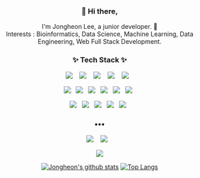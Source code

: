 <!-- ![header](https://capsule-render.vercel.app/api?type=wave&color=auto&height=300&animation=fadeIn&section=header&text=Jongheon%20Lee&fontSize=90) -->

<h3 align="center"> 👋 Hi there,</h3>
<p align="center">
I'm Jongheon Lee, a junior developer. 🌱 <br>
Interests : Bioinformatics, Data Science, Machine Learning, Data Engineering, Web Full Stack Development.
</p>

<h3 align="center">✨ Tech Stack ✨ </h3>

<p align="center">
  <img src="https://img.shields.io/badge/JavaScript-323330?style=for-the-badge&logo=javascript&logoColor=F7DF1E"/>&nbsp;&nbsp;&nbsp;
  <img src="https://img.shields.io/badge/node.js%20-%2343853D.svg?&style=for-the-badge&logo=node.js&logoColor=white"/>&nbsp;&nbsp;&nbsp;
  <img src="https://img.shields.io/badge/python%20-%2314354C.svg?&style=for-the-badge&logo=python&logoColor=white"/>&nbsp;&nbsp;&nbsp;
  <img src="https://img.shields.io/badge/Ubuntu-E95420?style=for-the-badge&logo=ubuntu&logoColor=white"/>&nbsp;&nbsp;&nbsp;
  <img src="https://img.shields.io/badge/R-276DC3?style=for-the-badge&logo=r&logoColor=white"/>&nbsp;&nbsp;&nbsp;  	
</p>
<p align="center">
  <img src="https://img.shields.io/badge/react%20-%2320232a.svg?&style=flat-square&logo=react&logoColor=%2361DAFB"/>&nbsp;&nbsp;
  <img src="https://img.shields.io/badge/redux%20-%23593d88.svg?&style=flat-square&logo=redux&logoColor=white"/>&nbsp;&nbsp;
  <img src="https://img.shields.io/badge/Django-092E20?style=flat-square&logo=Django&logoColor=white"/>&nbsp;&nbsp;
  <img src="https://img.shields.io/badge/Flask%20-%2320232a.svg?&style=flat-square&logo=flask&logoColor=white"/>&nbsp;&nbsp;
  <img src="https://img.shields.io/badge/AWS%20-%23FF9900.svg?&style=flat-square&logo=amazon-aws&logoColor=white"/>&nbsp;&nbsp;
  <img src="https://img.shields.io/badge/nginx%20-%23009639.svg?&style=flat-square&logo=nginx&logoColor=white"/>&nbsp;&nbsp;
</p>
<p align="center">
  <img src ="https://img.shields.io/badge/MongoDB-%234ea94b.svg?&style=flat-square&logo=mongodb&logoColor=white"/>&nbsp;&nbsp;
  <img src="https://img.shields.io/badge/docker%20-%230db7ed.svg?&style=flat-square&logo=docker&logoColor=white"/>&nbsp;&nbsp;
  <img src="https://img.shields.io/badge/Jupyter%20-%23F37626.svg?&style=flat-square&logo=Jupyter&logoColor=white" />&nbsp;&nbsp;
  <img src="https://img.shields.io/badge/MySQL-07405E?style=flat-square&logo=mysql&logoColor=white" />&nbsp;&nbsp;
  <img src="https://img.shields.io/badge/oracle-F80000?style=flat-square&logo=oracle&logoColor=white">&nbsp;&nbsp;
</p>

<h3 align="center">•••</h3>

<p align="center" align="right">
  <a target="_blank" target="_blank"href="https://instagram.com/bornin4march"><img src="https://img.shields.io/badge/Instagram-E4405F?style=flat-square&logo=instagram&logoColor=white" /></a>&nbsp;&nbsp;&nbsp;
  <a target="_blank" href="mailto:supreme034@korea.ac.kr?subject=Hello%20Ileri,%20From%20Github"><img src="https://img.shields.io/badge/gmail-%23D14836.svg?&style=flat-square&logo=gmail&logoColor=white" /></a>&nbsp;&nbsp;&nbsp;
</p>
<p align="center">
  <a target="_blank" href="https://hits.seeyoufarm.com"><img src="https://hits.seeyoufarm.com/api/count/incr/badge.svg?url=https%3A%2F%2Fgithub.com%2Fmetleeha%2Fhit-counter&count_bg=%2379BDF1&title_bg=%238C8C8C&icon=&icon_color=%23E98CC9&title=hits&edge_flat=false"/></a>
</p>

<!-- ![footer](https://capsule-render.vercel.app/api?type=wave&color=auto&height=200&section=footer&text=%20&fontSize=90) -->

<div align=center>
  
[![Jongheon's github stats](https://github-readme-stats.vercel.app/api?username=martinuslee&show_icons=true&theme=Gradient)](https://github.com/martinuslee/github-readme-stats)
[![Top Langs](https://github-readme-stats.vercel.app/api/top-langs/?username=martinuslee&layout=compact&theme=Gradient)](https://github.com/martinuslee)

</div>
<!--
**martinuslee/martinuslee** is a ✨ _special_ ✨ repository because its `README.md` (this file) appears on your GitHub profile.



Here are some ideas to get you started:

- 🔭 I’m currently working on ...
- 🌱 I’m currently learning ...
- 👯 I’m looking to collaborate on ...
- 🤔 I’m looking for help with ...
- 💬 Ask me about ...
- 📫 How to reach me: ...
- 😄 Pronouns: ...
- ⚡ Fun fact: ...
-->
